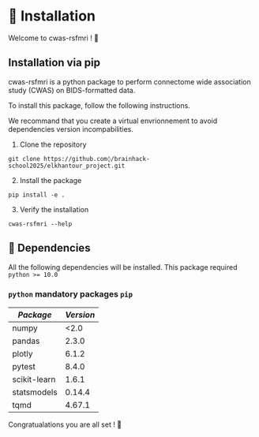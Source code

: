# 🧰 Installation

Welcome to cwas-rsfmri ! 🚀

## Installation via pip
cwas-rsfmri is a python package to perform connectome wide association study (CWAS) on BIDS-formatted data. 

To install this package, follow the following instructions. 

We recommand that you create a virtual envrionnement to avoid dependencies version incompabilities.

1. Clone the repository
```
git clone https://github.com◊/brainhack-school2025/elkhantour_project.git
```

2. Install the package
```
pip install -e .
```

3. Verify the installation
```
cwas-rsfmri --help
```

## 🔧 Dependencies
All the following dependencies will be installed. This package required `python >= 10.0`

### `python` mandatory packages `pip` ###
|       *Package*        |  *Version* |
|------------------------|------------|
| numpy                  |   <2.0     |
| pandas                 |   2.3.0    |
| plotly                 |   6.1.2    |
| pytest                 |   8.4.0    |
| scikit-learn           |   1.6.1    |
| statsmodels            |   0.14.4   |
| tqmd                   |   4.67.1   |

Congratualations you are all set ! 🎉